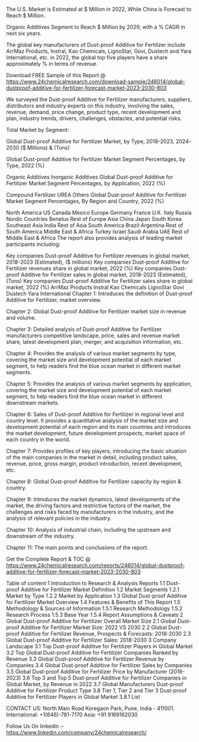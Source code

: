 The U.S. Market is Estimated at $ Million in 2022, While China is Forecast to Reach $ Million.

Organic Additives Segment to Reach $ Million by 2029, with a % CAGR in next six years.

The global key manufacturers of Dust-proof Additive for Fertilizer include ArrMaz Products, Instral, Kao Chemicals, LignoStar, Govi, Dustech and Yara International, etc. in 2022, the global top five players have a share approximately % in terms of revenue.

Download FREE Sample of this Report @ https://www.24chemicalresearch.com/download-sample/246014/global-dustproof-additive-for-fertilizer-forecast-market-2023-2030-803

We surveyed the Dust-proof Additive for Fertilizer manufacturers, suppliers, distributors and industry experts on this industry, involving the sales, revenue, demand, price change, product type, recent development and plan, industry trends, drivers, challenges, obstacles, and potential risks.

Total Market by Segment:

Global Dust-proof Additive for Fertilizer Market, by Type, 2018-2023, 2024-2030 ($ Millions) & (Tons)

Global Dust-proof Additive for Fertilizer Market Segment Percentages, by Type, 2022 (%)

Organic Additives
Inorganic Additives
Global Dust-proof Additive for Fertilizer Market Segment Percentages, by Application, 2022 (%)

Compound Fertilizer
UREA
Others
Global Dust-proof Additive for Fertilizer Market Segment Percentages, By Region and Country, 2022 (%)

North America
US
Canada
Mexico
Europe
Germany
France
U.K.
Italy
Russia
Nordic Countries
Benelux
Rest of Europe
Asia
China
Japan
South Korea
Southeast Asia
India
Rest of Asia
South America
Brazil
Argentina
Rest of South America
Middle East & Africa
Turkey
Israel
Saudi Arabia
UAE
Rest of Middle East & Africa
The report also provides analysis of leading market participants including:

Key companies Dust-proof Additive for Fertilizer revenues in global market, 2018-2023 (Estimated), ($ millions)
Key companies Dust-proof Additive for Fertilizer revenues share in global market, 2022 (%)
Key companies Dust-proof Additive for Fertilizer sales in global market, 2018-2023 (Estimated), (Tons)
Key companies Dust-proof Additive for Fertilizer sales share in global market, 2022 (%)
ArrMaz Products
Instral
Kao Chemicals
LignoStar
Govi
Dustech
Yara International
Chapter 1: Introduces the definition of Dust-proof Additive for Fertilizer, market overview.

Chapter 2: Global Dust-proof Additive for Fertilizer market size in revenue and volume.

Chapter 3: Detailed analysis of Dust-proof Additive for Fertilizer manufacturers competitive landscape, price, sales and revenue market share, latest development plan, merger, and acquisition information, etc.

Chapter 4: Provides the analysis of various market segments by type, covering the market size and development potential of each market segment, to help readers find the blue ocean market in different market segments.

Chapter 5: Provides the analysis of various market segments by application, covering the market size and development potential of each market segment, to help readers find the blue ocean market in different downstream markets.

Chapter 6: Sales of Dust-proof Additive for Fertilizer in regional level and country level. It provides a quantitative analysis of the market size and development potential of each region and its main countries and introduces the market development, future development prospects, market space of each country in the world.

Chapter 7: Provides profiles of key players, introducing the basic situation of the main companies in the market in detail, including product sales, revenue, price, gross margin, product introduction, recent development, etc.

Chapter 8: Global Dust-proof Additive for Fertilizer capacity by region & country.

Chapter 9: Introduces the market dynamics, latest developments of the market, the driving factors and restrictive factors of the market, the challenges and risks faced by manufacturers in the industry, and the analysis of relevant policies in the industry.

Chapter 10: Analysis of industrial chain, including the upstream and downstream of the industry.

Chapter 11: The main points and conclusions of the report.

Get the Complete Report & TOC @ https://www.24chemicalresearch.com/reports/246014/global-dustproof-additive-for-fertilizer-forecast-market-2023-2030-803

Table of content
1 Introduction to Research & Analysis Reports
1.1 Dust-proof Additive for Fertilizer Market Definition
1.2 Market Segments
1.2.1 Market by Type
1.2.2 Market by Application
1.3 Global Dust-proof Additive for Fertilizer Market Overview
1.4 Features & Benefits of This Report
1.5 Methodology & Sources of Information
1.5.1 Research Methodology
1.5.2 Research Process
1.5.3 Base Year
1.5.4 Report Assumptions & Caveats
2 Global Dust-proof Additive for Fertilizer Overall Market Size
2.1 Global Dust-proof Additive for Fertilizer Market Size: 2022 VS 2030
2.2 Global Dust-proof Additive for Fertilizer Revenue, Prospects & Forecasts: 2018-2030
2.3 Global Dust-proof Additive for Fertilizer Sales: 2018-2030
3 Company Landscape
3.1 Top Dust-proof Additive for Fertilizer Players in Global Market
3.2 Top Global Dust-proof Additive for Fertilizer Companies Ranked by Revenue
3.3 Global Dust-proof Additive for Fertilizer Revenue by Companies
3.4 Global Dust-proof Additive for Fertilizer Sales by Companies
3.5 Global Dust-proof Additive for Fertilizer Price by Manufacturer (2018-2023)
3.6 Top 3 and Top 5 Dust-proof Additive for Fertilizer Companies in Global Market, by Revenue in 2022
3.7 Global Manufacturers Dust-proof Additive for Fertilizer Product Type
3.8 Tier 1, Tier 2 and Tier 3 Dust-proof Additive for Fertilizer Players in Global Market
3.8.1 List

CONTACT US:
North Main Road Koregaon Park, Pune, India - 411001.
International: +1(646)-781-7170
Asia: +91 9169162030

Follow Us On linkedin :- https://www.linkedin.com/company/24chemicalresearch/
